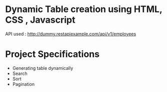 # Dynamic Table creation using HTML, CSS , Javascript

API used : http://dummy.restapiexample.com/api/v1/employees

# Project Specifications
* Generating table dynamically
* Search
* Sort
* Pagination
